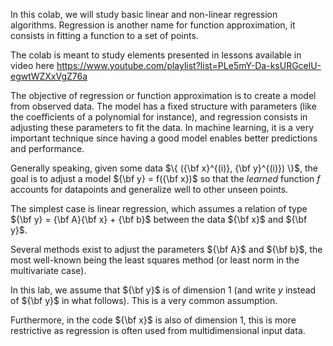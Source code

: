 In this colab, we will study basic linear and non-linear regression algorithms. Regression is another name for function approximation,
it consists in fitting a function to a set of points.

The colab is meant to study elements presented in lessons available in video here https://www.youtube.com/playlist?list=PLe5mY-Da-ksURGcelU-egwtWZXxVgZ76a

The objective of regression or function approximation is to create a model from observed data.
The model has a fixed structure with parameters (like the coefficients of a polynomial for instance),  and regression consists in adjusting these parameters to fit the data. In machine learning, it is a very important technique since having a good model enables better predictions and performance.

Generally speaking, given some data $\{ ({\bf x}^{(i)}, {\bf y}^{(i)}) \}$, the goal is to adjust a model ${\bf y} = f({\bf x})$ so that the *learned* function $f$ accounts for datapoints and generalize well to other unseen points. 

The simplest case is linear regression, which assumes a relation of type ${\bf y} = {\bf A}{\bf x} + {\bf b}$ between the data ${\bf x}$ and ${\bf y}$.

Several methods exist to adjust the parameters ${\bf A}$ and ${\bf b}$, the most well-known being the least squares method (or least norm in the multivariate case).

In this lab, we assume that ${\bf y}$ is of dimension 1 (and write $y$ instead of ${\bf y}$ in what follows). This is a very common assumption.

Furthermore, in the code ${\bf x}$ is also of dimension 1, this is more restrictive as regression is often used from multidimensional input data.
